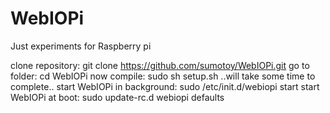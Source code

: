 WebIOPi
=======

Just experiments for Raspberry pi



clone repository:               git clone https://github.com/sumotoy/WebIOPi.git
go to folder:                   cd WebIOPi
now compile: 						        sudo sh setup.sh
..will take some time to complete..
start WebIOPi in background: 		sudo /etc/init.d/webiopi start
start WebIOPi at boot:				  sudo update-rc.d webiopi defaults

